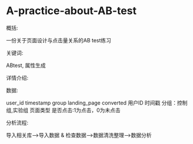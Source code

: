 # A-practice-about-AB-test
概括:

一份关于页面设计与点击量关系的AB test练习

关键词:

ABtest, 属性生成

详情介绍:

数据:

user_id	timestamp	group	landing_page	converted
用户ID	时间戳	分组：控制组,实验组	页面类型	是否点击:1为点击，0为未点击


分析流程:

导入相关库——>导入数据 & 检查数据——>数据清洗整理——>数据分析
